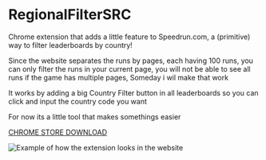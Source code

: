 
# RegionalFilterSRC

  

Chrome extension that adds a little feature to Speedrun.com, a (primitive) way to filter leaderboards by country!

Since the website separates the runs by pages, each having 100 runs, you can only filter the runs in your current page, you will not be able to see all runs if the game has multiple pages, Someday i wil make that work

It works by adding a big Country Filter button in all leaderboards so you can click and input the country code you want

For now its a little tool that makes somethings easier 

[CHROME STORE DOWNLOAD](https://chrome.google.com/webstore/detail/src-country-filter/bdnajmppanhdhleolpdokdpfofneipjj)

![Example of how the extension looks in the website](https://lh3.googleusercontent.com/zOhU0G_NsJchKePboVufpw4l7JrCVVQsB0CppGB6eI07rdamtrLM0HUsysA9ERAgTQnhahyG-euWpGNW11B2Q9Cm5FE=w640-h400-e365-rj-sc0x00ffffff)